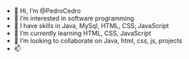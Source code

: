 - 👋 Hi, I’m @PedroCedro
- 👀 I’m interested in software programming
- 👀 I have skills in Java, MySql, HTML, CSS, JavaScript
- 🌱 I’m currently learning HTML, CSS, JavaScript
- 💞️ I’m looking to collaborate on Java, html, css, js, projects
- 📫

<!---
PedroCedro/PedroCedro is a ✨ special ✨ repository because its `README.md` (this file) appears on your GitHub profile.
You can click the Preview link to take a look at your changes.
--->
